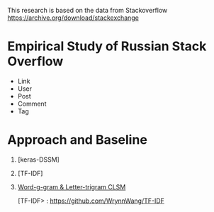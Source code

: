 This research is based on the data from Stackoverflow https://archive.org/download/stackexchange

# Empirical Study of Russian Stack Overflow

- Link
- User
- Post
- Comment
- Tag

# Approach and Baseline

1. [keras-DSSM]
2. [TF-IDF]
3. [Word-g-gram & Letter-trigram CLSM] 

   [TF-IDF> : <https://github.com/WrynnWang/TF-IDF>

   [Word-g-gram & Letter-trigram CLSM]: <https://github.com/WrynnWang/word-n-gram-letter-trigram-deep-learning-model>

